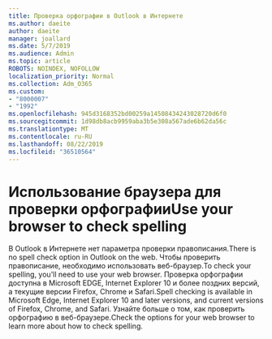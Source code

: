 ```yaml
---
title: Проверка орфографии в Outlook в Интернете
ms.author: daeite
author: daeite
manager: joallard
ms.date: 5/7/2019
ms.audience: Admin
ms.topic: article
ROBOTS: NOINDEX, NOFOLLOW
localization_priority: Normal
ms.collection: Adm_O365
ms.custom:
- "8000007"
- "1992"
ms.openlocfilehash: 945d3168352bd00259a14508434243028720d6f0
ms.sourcegitcommit: 1d98db8acb9959aba3b5e308a567ade6b62da56c
ms.translationtype: MT
ms.contentlocale: ru-RU
ms.lasthandoff: 08/22/2019
ms.locfileid: "36510564"
---
```

# <a name="use-your-browser-to-check-spelling"></a><span data-ttu-id="56cf7-102">Использование браузера для проверки орфографии</span><span class="sxs-lookup"><span data-stu-id="56cf7-102">Use your browser to check spelling</span></span>

<span data-ttu-id="56cf7-103">В Outlook в Интернете нет параметра проверки правописания.</span><span class="sxs-lookup"><span data-stu-id="56cf7-103">There is no spell check option in Outlook on the web.</span></span> <span data-ttu-id="56cf7-104">Чтобы проверить правописание, необходимо использовать веб-браузер.</span><span class="sxs-lookup"><span data-stu-id="56cf7-104">To check your spelling, you'll need to use your web browser.</span></span> <span data-ttu-id="56cf7-105">Проверка орфографии доступна в Microsoft EDGE, Internet Explorer 10 и более поздних версий, а текущие версии Firefox, Chrome и Safari.</span><span class="sxs-lookup"><span data-stu-id="56cf7-105">Spell checking is available in Microsoft Edge, Internet Explorer 10 and later versions, and current versions of Firefox, Chrome, and Safari.</span></span> <span data-ttu-id="56cf7-106">Узнайте больше о том, как проверить орфографию в веб-браузере.</span><span class="sxs-lookup"><span data-stu-id="56cf7-106">Check the options for your web browser to learn more about how to check spelling.</span></span>